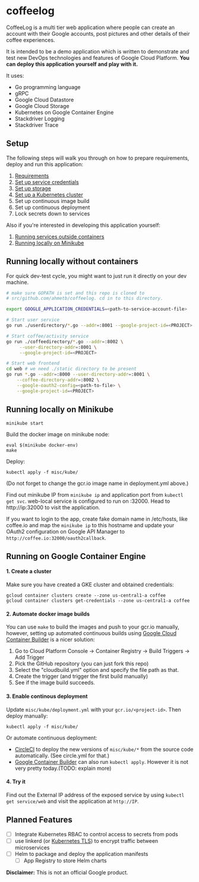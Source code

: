 # coffeelog

CoffeeLog is a multi tier web application where people can create an account
with their Google accounts, post pictures and other details of their coffee
experiences.

It is intended to be a demo application which is written to demonstrate and
test new DevOps technologies and features of Google Cloud Platform. **You can
deploy this application yourself and play with it.**

It uses:

- Go programming language
- gRPC
- Google Cloud Datastore
- Google Cloud Storage
- Kubernetes on Google Container Engine
- Stackdriver Logging
- Stackdriver Trace

## Setup

The following steps will walk you through on how to prepare requirements, deploy
and run this application:

1. [Requirements](docs/requirements.md)
1. [Set up service credentials](docs/set-up-service-credentials.md)
1. [Set up storage](docs/set-up-storage.md)
1. [Set up a Kubernetes cluster](docs/set-up-storage.md)
1. Set up continuous image build
1. Set up continuous deployment
1. Lock secrets down to services

Also if you're interested in developing this application yourself:

1. [Running services outside containers](#)
1. [Running locally on Minikube](#)

## Running locally without containers

For quick dev-test cycle, you might want to just run it directly on your dev
machine.

```sh
# make sure GOPATH is set and this repo is cloned to
# src/github.com/ahmetb/coffeelog. cd in to this directory.

export GOOGLE_APPLICATION_CREDENTIALS=<path-to-service-account-file>

# Start user service
go run ./userdirectory/*.go --addr=:8001 --google-project-id=<PROJECT> 

# Start coffee/activity service
go run ./coffeedirectory/*.go --addr=:8002 \
     --user-directory-addr=:8001 \
     --google-project-id=<PROJECT>

# Start web frontend
cd web # we need ./static directory to be present
go run *.go --addr=:8000 --user-directory-addr=:8001 \
    --coffee-directory-addr=:8002 \
    --google-oauth2-config=<path-to-file> \
    --google-project-id=<PROJECT>
```

## Running locally on Minikube

    minikube start

Build the docker image on minikube node:

    eval $(minikube docker-env)
    make

Deploy:

    kubectl apply -f misc/kube/

(Do not forget to change the gcr.io image name in deployment.yml above.)

Find out minikube IP from `minikube ip` and application port from `kubectl get
svc`. web-local service is configured to run on :32000. Head to http://ip:32000
to visit the application.

If you want to login to the app, create fake domain name in /etc/hosts, like
coffee.io and map the `minikube ip` to this hostname and update your OAuth2
configuration on Google API Manager to `http://coffee.io:32000/oauth2callback`.

## Running on Google Container Engine

#### 1. Create a cluster

Make sure you have created a GKE cluster and obtained credentials:

    gcloud container clusters create --zone us-central1-a coffee
    gcloud container clusters get-credentials --zone us-central1-a coffee 

#### 2. Automate docker image builds

You can use `make` to build the images and push to your gcr.io manually,
however, setting up automated continuous builds using [Google Cloud Container
Builder][cb] is a nicer solution:

[cb]: https://cloud.google.com/container-builder/

1. Go to Cloud Platform Console &rarr; Container Registry &rarr; Build Triggers
   &rarr; Add Trigger
1. Pick the GitHub repository (you can just fork this repo)
1. Select the "cloudbuild.yml" option and specify the file path as that.
1. Create the trigger (and trigger the first build manually)
1. See if the image build succeeds.

#### 3. Enable continous deployment

Update `misc/kube/deployment.yml` with your `gcr.io/<project-id>`. Then deploy
manually:

    kubectl apply -f misc/kube/

Or automate continuous deployment:

- [CircleCI](http://circleci.com) to deploy the new versions of `misc/kube/*`
  from the source code automatically. (See circle.yml for that.)
- [Google Container Builder][cb] can also run `kubectl apply`. However it is not
  very pretty today.(TODO: explain more)

#### 4. Try it

Find out the External IP address of the exposed service by using `kubectl get
service/web` and visit the application at `http://IP`.

## Planned Features

- [ ] Integrate Kubernetes RBAC to control access to secrets from pods
- [ ] use linkerd (or [Kubernetes TLS](https://kubernetes.io/docs/tasks/tls/managing-tls-in-a-cluster/)) to encrypt traffic       between microservices
- [ ] Helm to package and deploy the application manifests
  - [ ] App Registry to store Helm charts

**Disclaimer:** This is not an official Google product.
